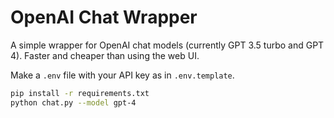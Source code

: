 # OpenAI Chat Wrapper

A simple wrapper for OpenAI chat models (currently GPT 3.5 turbo and GPT 4). Faster and cheaper than using the web UI.

Make a `.env` file with your API key as in `.env.template`.

```sh
pip install -r requirements.txt
python chat.py --model gpt-4
```
